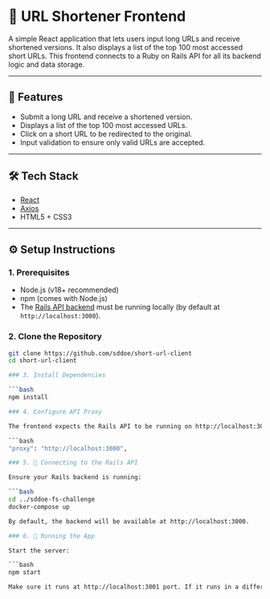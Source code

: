 # 🔗 URL Shortener Frontend

A simple React application that lets users input long URLs and receive shortened versions. It also displays a list of the top 100 most accessed short URLs. This frontend connects to a Ruby on Rails API for all its backend logic and data storage.

---

## 🚀 Features

- Submit a long URL and receive a shortened version.
- Displays a list of the top 100 most accessed URLs.
- Click on a short URL to be redirected to the original.
- Input validation to ensure only valid URLs are accepted.

---

## 🛠️ Tech Stack

- [React](https://reactjs.org/)
- [Axios](https://axios-http.com/)
- HTML5 + CSS3

---

## ⚙️ Setup Instructions

### 1. Prerequisites

- Node.js (v18+ recommended)
- npm (comes with Node.js)
- The [Rails API backend](https://github.com/LTVCoHiring/sddoe-fs-challenge) must be running locally (by default at `http://localhost:3000`).

### 2. Clone the Repository

```bash
git clone https://github.com/sddoe/short-url-client
cd short-url-client

### 3. Install Dependencies

```bash
npm install

### 4. Configure API Proxy

The frontend expects the Rails API to be running on http://localhost:3000. Make sure a proxy is already set up in package.json like this:

```bash
"proxy": "http://localhost:3000",

### 5. 🔗 Connecting to the Rails API

Ensure your Rails backend is running:

```bash
cd ../sddoe-fs-challenge
docker-compose up

By default, the backend will be available at http://localhost:3000.

### 6. 🧪 Running the App

Start the server:

```bash
npm start

Make sure it runs at http://localhost:3001 port. If it runs in a different port (eg. http://localhost:5173) you will have to add it manually in the cors.rb file in the Rails API app